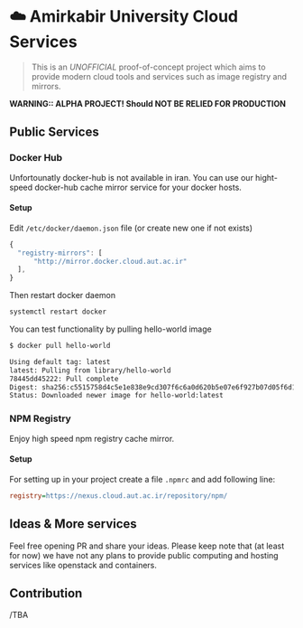 # ☁️ Amirkabir University Cloud Services

> This is an *UNOFFICIAL* proof-of-concept project which aims to provide modern cloud tools and services such as image registry and mirrors.

**WARNING:: ALPHA PROJECT! Should NOT BE RELIED FOR PRODUCTION**

## Public Services

### Docker Hub
Unfortounatly docker-hub is not available in iran. You can use our hight-speed docker-hub cache mirror service for your docker hosts.

#### Setup
Edit `/etc/docker/daemon.json` file (or create new one if not exists)

```js
{
  "registry-mirrors": [
      "http://mirror.docker.cloud.aut.ac.ir"
  ],
}
```
Then restart docker daemon
```bash
systemctl restart docker
```
You can test functionality by pulling hello-world image
```bash
$ docker pull hello-world

Using default tag: latest
latest: Pulling from library/hello-world
78445dd45222: Pull complete
Digest: sha256:c5515758d4c5e1e838e9cd307f6c6a0d620b5e07e6f927b07d05f6d12a1ac8d7
Status: Downloaded newer image for hello-world:latest
```

### NPM Registry
Enjoy high speed npm registry cache mirror.

#### Setup
For setting up in your project create a file `.npmrc` and add following line:

```ini
registry=https://nexus.cloud.aut.ac.ir/repository/npm/
```

## Ideas & More services
Feel free opening PR and share your ideas.
Please keep note that (at least for now) we have not any plans to provide public computing and hosting services like openstack and containers. 

## Contribution
/TBA
